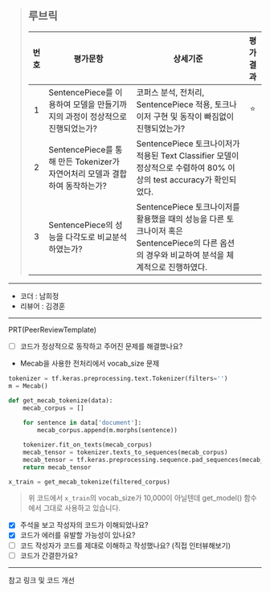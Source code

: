 >## **루브릭**
>
>|번호|평가문항|상세기준|평가결과|
>|:---:|---|---|:---:|
>|1|SentencePiece를 이용하여 모델을 만들기까지의 과정이 정상적으로 진행되었는가?|코퍼스 분석, 전처리, SentencePiece 적용, 토크나이저 구현 및 동작이 빠짐없이 진행되었는가?|⭐|
>|2|SentencePiece를 통해 만든 Tokenizer가 자연어처리 모델과 결합하여 동작하는가?|SentencePiece 토크나이저가 적용된 Text Classifier 모델이 정상적으로 수렴하여 80% 이상의 test accuracy가 확인되었다.||
>|3|SentencePiece의 성능을 다각도로 비교분석하였는가?|SentencePiece 토크나이저를 활용했을 때의 성능을 다른 토크나이저 혹은 SentencePiece의 다른 옵션의 경우와 비교하여 분석을 체계적으로 진행하였다.||

----------------------------------------------

- 코더 : 남희정
- 리뷰어 : 김경훈

----------------------------------------------

PRT(PeerReviewTemplate)

- [ ] 코드가 정상적으로 동작하고 주어진 문제를 해결했나요?

* Mecab을 사용한 전처리에서 vocab_size 문제
``` python
tokenizer = tf.keras.preprocessing.text.Tokenizer(filters='')
m = Mecab()

def get_mecab_tokenize(data):
    mecab_corpus = []
    
    for sentence in data['document']:
        mecab_corpus.append(m.morphs(sentence))

    tokenizer.fit_on_texts(mecab_corpus)
    mecab_tensor = tokenizer.texts_to_sequences(mecab_corpus)
    mecab_tensor = tf.keras.preprocessing.sequence.pad_sequences(mecab_tensor, padding='post', maxlen=max_len)
    return mecab_tensor

x_train = get_mecab_tokenize(filtered_corpus)
```
> 위 코드에서 `x_train`의 vocab_size가 10,000이 아닐텐데 get_model() 함수에서 그대로 사용하고 있습니다. 

- [x] 주석을 보고 작성자의 코드가 이해되었나요?
- [x] 코드가 에러를 유발할 가능성이 있나요?
- [ ] 코드 작성자가 코드를 제대로 이해하고 작성했나요? (직접 인터뷰해보기)
- [ ] 코드가 간결한가요? 
 
 ----------------------------------------------

참고 링크 및 코드 개선

